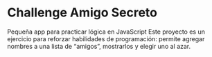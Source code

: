 # Challenge Amigo Secreto
Pequeña app para practicar lógica en JavaScript
Este proyecto es un ejercicio para reforzar habilidades de programación: permite agregar nombres a una lista de “amigos”, mostrarlos y elegir uno al azar.
